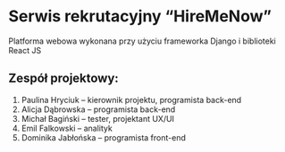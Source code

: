 # Serwis rekrutacyjny “HireMeNow”
Platforma webowa wykonana przy użyciu frameworka Django i biblioteki React JS

## Zespół projektowy:
1. Paulina Hryciuk – kierownik projektu, programista back-end 
2. Alicja Dąbrowska – programista back-end 
3. Michał Bagiński – tester, projektant UX/UI
4. Emil Falkowski – analityk 
5. Dominika Jabłońska – programista front-end 
